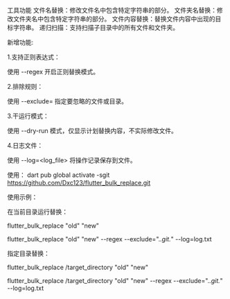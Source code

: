 
工具功能
文件名替换：修改文件名中包含特定字符串的部分。
文件夹名替换：修改文件夹名中包含特定字符串的部分。
文件内容替换：替换文件内容中出现的目标字符串。
递归扫描：支持扫描子目录中的所有文件和文件夹。

新增功能:

1.支持正则表达式：

使用 --regex 开启正则替换模式。

2.排除规则：

使用 --exclude=<pattern> 指定要忽略的文件或目录。

3.干运行模式：

使用 --dry-run 模式，仅显示计划替换内容，不实际修改文件。

4.日志文件：

使用 --log=<log_file> 将操作记录保存到文件。



使用：
dart pub global activate -sgit https://github.com/Dxc123/flutter_bulk_replace.git


使用示例：

在当前目录运行替换：

flutter_bulk_replace "old" "new"

flutter_bulk_replace "old" "new" --regex --exclude=".*\.git.*" --log=log.txt

指定目录替换：

flutter_bulk_replace /target_directory "old" "new"

flutter_bulk_replace /target_directory "old" "new" --regex --exclude=".*\.git.*" --log=log.txt



